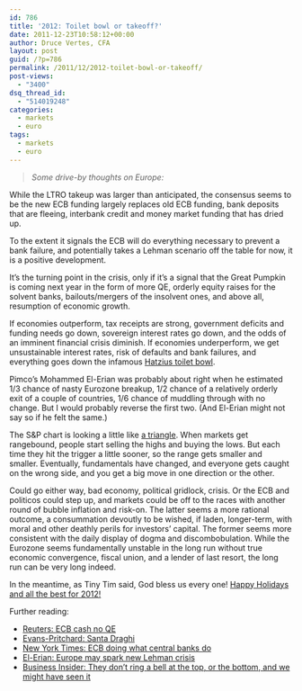 ```yaml
---
id: 786
title: '2012: Toilet bowl or takeoff?'
date: 2011-12-23T10:58:12+00:00
author: Druce Vertes, CFA
layout: post
guid: /?p=786
permalink: /2011/12/2012-toilet-bowl-or-takeoff/
post-views:
  - "3400"
dsq_thread_id:
  - "514019248"
categories:
  - markets
  - euro
tags:
  - markets
  - euro
---
```

> *Some drive-by thoughts on Europe:*
<!--more-->
While the LTRO takeup was larger than anticipated, the consensus seems to be the new ECB funding largely replaces old ECB funding, bank deposits that are fleeing, interbank credit and money market funding that has dried up.

To the extent it signals the ECB will do everything necessary to prevent a bank failure, and potentially takes a Lehman scenario off the table for now, it is a positive development.

It’s the turning point in the crisis, only if it’s a signal that the Great Pumpkin is coming next year in the form of more QE, orderly equity raises for the solvent banks, bailouts/mergers of the insolvent ones, and above all, resumption of economic growth.  
<!--more-->

  
If economies outperform, tax receipts are strong, government deficits and funding needs go down, sovereign interest rates go down, and the odds of an imminent financial crisis diminish. If economies underperform, we get unsustainable interest rates, risk of defaults and bank failures, and everything goes down the infamous [Hatzius toilet bowl](http://www.businessinsider.com/the-european-policy-death-vortex-in-one-simple-chart-2011-11).

Pimco’s Mohammed El-Erian was probably about right when he estimated 1/3 chance of nasty Eurozone breakup, 1/2 chance of a relatively orderly exit of a couple of countries, 1/6 chance of muddling through with no change. But I would probably reverse the first two. (And El-Erian might not say so if he felt the same.)

The S&P chart is looking a little like [a triangle](http://stockcharts.com/h-sc/ui?s=$SPX&p=W&b=3&g=0&id=p33407302522). When markets get rangebound, people start selling the highs and buying the lows. But each time they hit the trigger a little sooner, so the range gets smaller and smaller. Eventually, fundamentals have changed, and everyone gets caught on the wrong side, and you get a big move in one direction or the other. 

Could go either way, bad economy, political gridlock, crisis. Or the ECB and politicos could step up, and markets could be off to the races with another round of bubble inflation and risk-on. The latter seems a more rational outcome, a consummation devoutly to be wished, if laden, longer-term, with moral and other deathly perils for investors’ capital. The former seems more consistent with the daily display of dogma and discombobulation. While the Eurozone seems fundamentally unstable in the long run without true economic convergence, fiscal union, and a lender of last resort, the long run can be very long indeed.

In the meantime, as Tiny Tim said, God bless us every one! [Happy Holidays and all the best for 2012!](http://www.youtube.com/watch?v=lxNXtjGY_Us#t=8m00s)

Further reading:

  * [Reuters: ECB cash no QE](http://uk.reuters.com/article/2011/12/22/uk-ecb-banks-idUKTRE7BL0V420111222)
  * [Evans-Pritchard: Santa Draghi](http://blogs.telegraph.co.uk/finance/ambroseevans-pritchard/100013911/herr-draghi-or-signor-draghi-and-the-ecbs-santa-rally-technical/)
  * [New York Times: ECB doing what central banks do](http://www.nytimes.com/2011/12/22/business/a-central-bank-doing-what-central-banks-do.html?ref=business&pagewanted=all)
  * [El-Erian: Europe may spark new Lehman crisis](http://www.bloomberg.com/news/2011-12-20/el-erian-europe-may-spark-lehman-like-crisis.html)
  * [Business Insider: They don’t ring a bell at the top, or the bottom, and we might have seen it](http://www.businessinsider.com/why-the-european-debt-crisis-might-be-over-2011-12)
